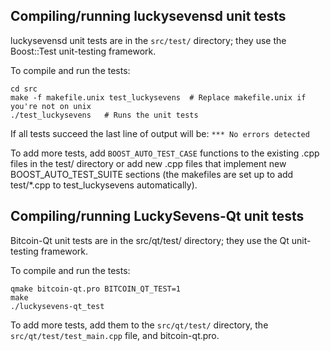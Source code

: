 Compiling/running luckysevensd unit tests
------------------------------------

luckysevensd unit tests are in the `src/test/` directory; they
use the Boost::Test unit-testing framework.

To compile and run the tests:

	cd src
	make -f makefile.unix test_luckysevens  # Replace makefile.unix if you're not on unix
	./test_luckysevens   # Runs the unit tests

If all tests succeed the last line of output will be:
`*** No errors detected`

To add more tests, add `BOOST_AUTO_TEST_CASE` functions to the existing
.cpp files in the test/ directory or add new .cpp files that
implement new BOOST_AUTO_TEST_SUITE sections (the makefiles are
set up to add test/*.cpp to test_luckysevens automatically).


Compiling/running LuckySevens-Qt unit tests
---------------------------------------

Bitcoin-Qt unit tests are in the src/qt/test/ directory; they
use the Qt unit-testing framework.

To compile and run the tests:

	qmake bitcoin-qt.pro BITCOIN_QT_TEST=1
	make
	./luckysevens-qt_test

To add more tests, add them to the `src/qt/test/` directory,
the `src/qt/test/test_main.cpp` file, and bitcoin-qt.pro.
